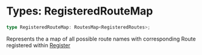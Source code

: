 # Types: RegisteredRouteMap

```ts
type RegisteredRouteMap: RoutesMap<RegisteredRoutes>;
```

Represents the a map of all possible route names with corresponding Route registered within [Register](../interfaces/Register.md)
